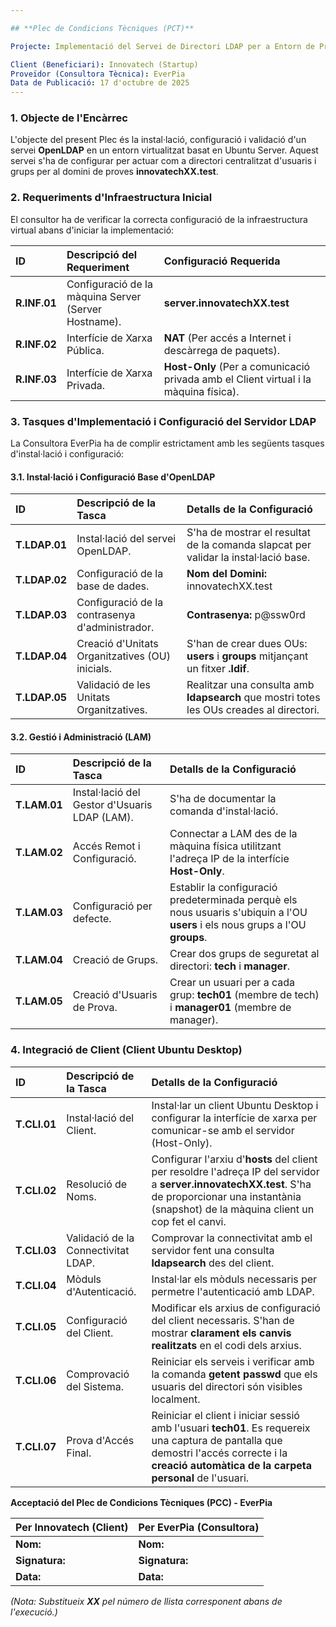 ```yaml
---

## **Plec de Condicions Tècniques (PCT)**

Projecte: Implementació del Servei de Directori LDAP per a Entorn de Proves Innovatech

Client (Beneficiari): Innovatech (Startup)  
Proveïdor (Consultora Tècnica): EverPia  
Data de Publicació: 17 d'octubre de 2025  
---
```


### **1\. Objecte de l'Encàrrec**

L'objecte del present Plec és la instal·lació, configuració i validació d'un servei **OpenLDAP** en un entorn virtualitzat basat en Ubuntu Server. Aquest servei s'ha de configurar per actuar com a directori centralitzat d'usuaris i grups per al domini de proves **innovatechXX.test**.

### **2\. Requeriments d'Infraestructura Inicial**

El consultor ha de verificar la correcta configuració de la infraestructura virtual abans d'iniciar la implementació:

| ID | Descripció del Requeriment | Configuració Requerida |
| :---- | :---- | :---- |
| **R.INF.01** | Configuració de la màquina Server (Server Hostname). | **server.innovatechXX.test** |
| **R.INF.02** | Interfície de Xarxa Pública. | **NAT** (Per accés a Internet i descàrrega de paquets). |
| **R.INF.03** | Interfície de Xarxa Privada. | **Host-Only** (Per a comunicació privada amb el Client virtual  i la màquina física). |

### 

### **3\. Tasques d'Implementació i Configuració del Servidor LDAP**

La Consultora EverPia ha de complir estrictament amb les següents tasques d'instal·lació i configuració:

#### **3.1. Instal·lació i Configuració Base d'OpenLDAP**

| ID | Descripció de la Tasca | Detalls de la Configuració |
| :---- | :---- | :---- |
| **T.LDAP.01** | Instal·lació del servei OpenLDAP. | S'ha de mostrar el resultat de la comanda slapcat per validar la instal·lació base. |
| **T.LDAP.02** | Configuració de la base de dades. | **Nom del Domini:** innovatechXX.test |
| **T.LDAP.03** | Configuració de la contrasenya d'administrador. | **Contrasenya:** p@ssw0rd |
| **T.LDAP.04** | Creació d'Unitats Organitzatives (OU) inicials. | S'han de crear dues OUs: **users** i **groups** mitjançant un fitxer **.ldif**. |
| **T.LDAP.05** | Validació de les Unitats Organitzatives. | Realitzar una consulta amb **ldapsearch** que mostri totes les OUs creades al directori. |

#### **3.2. Gestió i Administració (LAM)**

| ID | Descripció de la Tasca | Detalls de la Configuració |
| :---- | :---- | :---- |
| **T.LAM.01** | Instal·lació del Gestor d'Usuaris LDAP (LAM). | S'ha de documentar la comanda d'instal·lació. |
| **T.LAM.02** | Accés Remot i Configuració. | Connectar a LAM des de la màquina física utilitzant l'adreça IP de la interfície **Host-Only**. |
| **T.LAM.03** | Configuració per defecte. | Establir la configuració predeterminada perquè els nous usuaris s'ubiquin a l'OU **users** i els nous grups a l'OU **groups**. |
| **T.LAM.04** | Creació de Grups. | Crear dos grups de seguretat al directori: **tech** i **manager**. |
| **T.LAM.05** | Creació d'Usuaris de Prova. | Crear un usuari per a cada grup: **tech01** (membre de tech) i **manager01** (membre de manager). |

### 

### 

### 

### 

### 

### **4\. Integració de Client (Client Ubuntu Desktop)**

| ID | Descripció de la Tasca | Detalls de la Configuració |
| :---- | :---- | :---- |
| **T.CLI.01** | Instal·lació del Client. | Instal·lar un client Ubuntu Desktop i configurar la interfície de xarxa per comunicar-se amb el servidor (Host-Only). |
| **T.CLI.02** | Resolució de Noms. | Configurar l'arxiu d'**hosts** del client per resoldre l'adreça IP del servidor a **server.innovatechXX.test**. S'ha de proporcionar una instantània (snapshot) de la màquina client un cop fet el canvi. |
| **T.CLI.03** | Validació de la Connectivitat LDAP. | Comprovar la connectivitat amb el servidor fent una consulta **ldapsearch** des del client. |
| **T.CLI.04** | Mòduls d'Autenticació. | Instal·lar els mòduls necessaris per permetre l'autenticació amb LDAP. |
| **T.CLI.05** | Configuració del Client. | Modificar els arxius de configuració del client necessaris. S'han de mostrar **clarament els canvis realitzats** en el codi dels arxius. |
| **T.CLI.06** | Comprovació del Sistema. | Reiniciar els serveis i verificar amb la comanda **getent passwd** que els usuaris del directori són visibles localment. |
| **T.CLI.07** | Prova d'Accés Final. | Reiniciar el client i iniciar sessió amb l'usuari **tech01**. Es requereix una captura de pantalla que demostri l'accés correcte i la **creació automàtica de la carpeta personal** de l'usuari. |

**Acceptació del Plec de Condicions Tècniques (PCC) \- EverPia**

| Per Innovatech (Client) | Per EverPia (Consultora) |
| :---- | :---- |
| **Nom:** | **Nom:** |
| **Signatura:** | **Signatura:** |
| **Data:** | **Data:** |

*(Nota: Substitueix **XX** pel número de llista corresponent abans de l'execució.)*

